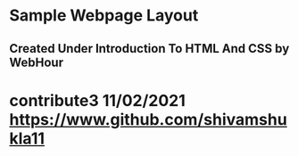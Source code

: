 # Sample Webpage Layout

## Created Under Introduction To HTML And CSS by WebHour 

# contribute3 11/02/2021 https://www.github.com/shivamshukla11
#  
